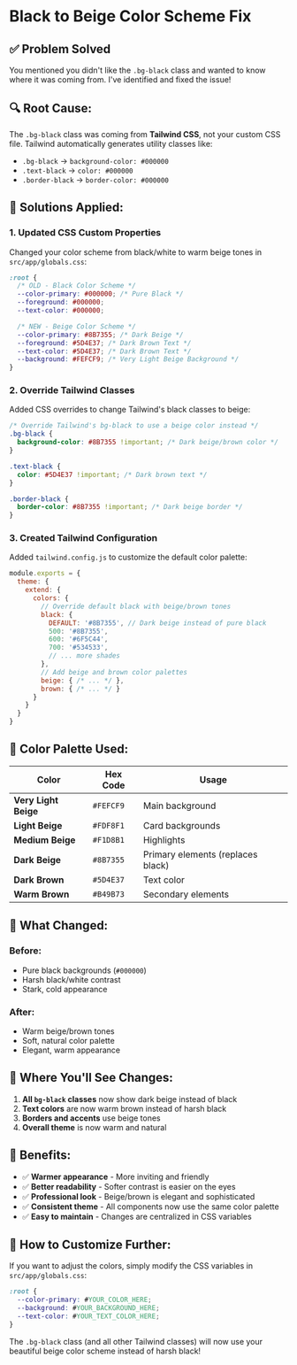 # Black to Beige Color Scheme Fix

## ✅ Problem Solved

You mentioned you didn't like the `.bg-black` class and wanted to know where it was coming from. I've identified and fixed the issue!

## 🔍 **Root Cause:**

The `.bg-black` class was coming from **Tailwind CSS**, not your custom CSS file. Tailwind automatically generates utility classes like:
- `.bg-black` → `background-color: #000000`
- `.text-black` → `color: #000000`
- `.border-black` → `border-color: #000000`

## 🎨 **Solutions Applied:**

### 1. **Updated CSS Custom Properties**
Changed your color scheme from black/white to warm beige tones in `src/app/globals.css`:

```css
:root {
  /* OLD - Black Color Scheme */
  --color-primary: #000000; /* Pure Black */
  --foreground: #000000;
  --text-color: #000000;

  /* NEW - Beige Color Scheme */
  --color-primary: #8B7355; /* Dark Beige */
  --foreground: #5D4E37; /* Dark Brown Text */
  --text-color: #5D4E37; /* Dark Brown Text */
  --background: #FEFCF9; /* Very Light Beige Background */
}
```

### 2. **Override Tailwind Classes**
Added CSS overrides to change Tailwind's black classes to beige:

```css
/* Override Tailwind's bg-black to use a beige color instead */
.bg-black {
  background-color: #8B7355 !important; /* Dark beige/brown color */
}

.text-black {
  color: #5D4E37 !important; /* Dark brown text */
}

.border-black {
  border-color: #8B7355 !important; /* Dark beige border */
}
```

### 3. **Created Tailwind Configuration**
Added `tailwind.config.js` to customize the default color palette:

```javascript
module.exports = {
  theme: {
    extend: {
      colors: {
        // Override default black with beige/brown tones
        black: {
          DEFAULT: '#8B7355', // Dark beige instead of pure black
          500: '#8B7355',
          600: '#6F5C44',
          700: '#534533',
          // ... more shades
        },
        // Add beige and brown color palettes
        beige: { /* ... */ },
        brown: { /* ... */ }
      }
    }
  }
}
```

## 🎯 **Color Palette Used:**

| Color | Hex Code | Usage |
|-------|----------|-------|
| **Very Light Beige** | `#FEFCF9` | Main background |
| **Light Beige** | `#FDF8F1` | Card backgrounds |
| **Medium Beige** | `#F1D8B1` | Highlights |
| **Dark Beige** | `#8B7355` | Primary elements (replaces black) |
| **Dark Brown** | `#5D4E37` | Text color |
| **Warm Brown** | `#B49B73` | Secondary elements |

## 🔧 **What Changed:**

### **Before:**
- Pure black backgrounds (`#000000`)
- Harsh black/white contrast
- Stark, cold appearance

### **After:**
- Warm beige/brown tones
- Soft, natural color palette
- Elegant, warm appearance

## 📍 **Where You'll See Changes:**

1. **All `bg-black` classes** now show dark beige instead of black
2. **Text colors** are now warm brown instead of harsh black
3. **Borders and accents** use beige tones
4. **Overall theme** is now warm and natural

## 🚀 **Benefits:**

- ✅ **Warmer appearance** - More inviting and friendly
- ✅ **Better readability** - Softer contrast is easier on the eyes
- ✅ **Professional look** - Beige/brown is elegant and sophisticated
- ✅ **Consistent theme** - All components now use the same color palette
- ✅ **Easy to maintain** - Changes are centralized in CSS variables

## 🔄 **How to Customize Further:**

If you want to adjust the colors, simply modify the CSS variables in `src/app/globals.css`:

```css
:root {
  --color-primary: #YOUR_COLOR_HERE;
  --background: #YOUR_BACKGROUND_HERE;
  --text-color: #YOUR_TEXT_COLOR_HERE;
}
```

The `.bg-black` class (and all other Tailwind classes) will now use your beautiful beige color scheme instead of harsh black!
